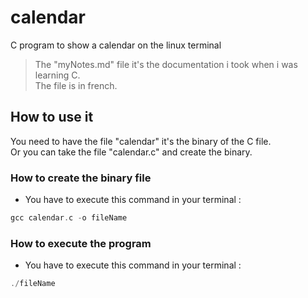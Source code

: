 # calendar
C program to show a calendar on the linux terminal  
> The "myNotes.md" file it's the documentation i took when i was learning C.  
> The file is in french.

## How to use it
You need to have the file "calendar" it's the binary of the C file.  
Or you can take the file "calendar.c" and create the binary.

### How to create the binary file
- You have to execute this command in your terminal :
```c
gcc calendar.c -o fileName
```

### How to execute the program
- You have to execute this command in your terminal :
```c
./fileName
```
